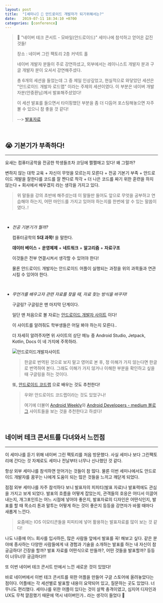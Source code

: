 ```yaml
---
layout: post
title:  "[세미나] 🎏 안드로이드 개발자가 되기위해서는?"
date:   2019-07-11 18:34:10 +0700
categories: [conference]
---
```


> 🐸 "네이버 테크 콘서트 - 모바일(안드로이드)" 세미나에 참석하고 얻어온 값진 것들!
>
> 장소 : 네이버 그린 팩토리 2층 커넥트 홀
>
> 네이버 개발자 분들이 주로 강연하셨고, 외부에서는 레이니스트 개발자 분과 구글 개발자 분이 오셔서 강연해주셨다.
>
> 총 6개의 세션을 들었는데 그 중 제일 인상깊었고, 현실적으로 와닿았던 세션은 "안드로이드 개발자 로드맵" 이라는 주제의 세션이였다. 이 부분은 네이버 개발자분(안중환님)께서 발표해주셨었다! 
>
> 이 세션 발표를 들으면서 타이핑했던 부분을 좀 더 다듬어 포스팅해놓으면 자주 볼 수 있으니 참 좋을 것 같다!
>
> --> [발표자료](https://www.slideshare.net/NaverEngineering/techcon-2019-mobile-android3)

<br>

## 😭 기본기가 부족하다!
---

요새는 컴퓨터공학을 전공한 학생들조차 코딩에 쩔쩔매고 있다! 왜 그럴까?

변하지 않는 대학 교육 + 자신이 무엇을 모르는지 모른다 + 전공 기본기 부족 + 안드로이드 개발을 잘한다를 코드를 잘 짠다로 착각 + 더 나은 코드를 짜기 위한 훈련을 하지 않는다 + 회사에서 배우겠지 라는 생각을 가지고 있다.

> 위 말들을 강의 초반에 해주셨는데 이 말들만 들어도 앞으로 무엇을 공부하고 연습해야 하는지, 어떤 마인드를 가지고 있어야 하는지를 한번에 알 수 있는 말씀이였다..!

<br>

- _전공 기본기가 뭘까?_

    컴퓨터공학의 __5대 과목!__ 을 말한다.

    __데이터 베이스__ + __운영체제__ + __네트워크__ + __알고리즘__ + __자료구조__ 

    이것들은 전부 연결시켜서 생각할 수 있어야 한다!

    물론 안드로이드 개발자는 안드로이드 어플이 실행되는 과정을 위의 과목들과 연관시킬 수 있어야 한다.

    <br>

- _무언가를 배우고자 관련 자료를 찾을 때, 자료 찾는 방식을 바꾸자!_

    구글링? 구글링은 맨 마지막 단계이다.

    일단 맨 처음으로 볼 자료는 [안드로이드 개발자 사이트](https://developer.android.com/?hl=ko) 이다!

    이 사이트를 알려줘도 학부생들은 어딜 봐야 하는지 모른다..

    더 자세히 알려주자면 위 사이트의 상단 메뉴 중 Android Studio, Jetpack, Kotlin, Docs 이 네 가지에 주목하라.

    ![안드로이드개발자사이트](https://user-images.githubusercontent.com/31889335/61183830-fcdedf00-a680-11e9-8bc2-5fc7d4587c06.PNG)

    > 한글로 번역된 것으로 보지 말고 영어로 본 후, 정 이해가 가지 않는다면 한글로 번역하여 본다. 그래도 이해가 가지 않거나 이해한 부분을 확인하고 싶을 때 구글링을 하는 것이다.

    또, [안드로이드 코드랩](https://codelabs.developers.google.com/?cat=Android&hl=ko) 으로 배우는 것도 추천한다!

    > 우와! 안드로이드 코드랩이라는 것도 있었구나!
    >
    > 여기에 더불어 [Android Weekly](https://androidweekly.net/)와 [Android Developers - medium 블로그](https://medium.com/androiddevelopers) 사이트들을 보는 것을 추천한다고 하셨다!

    <br>

## 네이버 테크 콘서트를 다녀와서 느낀점
---
 
    
이 세미나를 듣기 위해 네이버 그린 팩토리를 처음 방문했다. 사실 세미나 보다 그린팩토리에 간다는 것 자체로도 세미나 전날부터 너무나 신나했던 것 같다.

항상 외부 세미나를 참석하면 얻어가는 것들이 참 많다. 물론 이번 세미나에서도 안드로이드 개발자를 꿈꾸는 나에게 도움이 되는 많은 것들을 느끼고 깨닫게 되었다.

점점 외부 세미나를 자주 참석하다 보니 발표자의 피피티(발표 자료)나 발표력에도 관심을 가지고 보게 되었다. 발표의 흐름을 어떻게 잡았는지, 관객들의 호응은 어디서 이끌어내는지, 개그포인트는 어느 시점에 넣어야 좋은지, 발표자료의 디자인은 어떤식인지, 발표를 할 때 목소리 톤과 말투는 어떻게 하는 것이 좋은지 등등을 강연자가 바뀔 때마다 새롭게 느낀다.

> 요즘에는 IOS 이모티콘들을 피피티에 넣어 활용하는 발표자료를 많이 보는 것 같다!

나도 나중에 어느 회사를 입사하든, 많은 사람들 앞에서 발표를 꼭! 해보고 싶다. 같은 분야에 종사하는 다양한 사람들에게 내 경험과 기술을 소개하는 발표를 하는 내 자신이 참 궁금하다! 긴장을 할까? 발표 자료를 어떤식으로 만들까?, 어떤 것들을 발표할까? 등등이 너무너무 궁금하다!!!

또 이번 네이버 테크 콘서트 만에서 느낀 새로운 것이 있었다!

바로 네이버에서 이번 테크 콘서트를 위한 어플을 만들어 구글 스토어에 올려놓았다는 점이다. 어플에는 각 세션별로 발표할 내용이 요약되어 있고, 질문하는 곳도 있었다. 너무나도 편리했다. 세미나를 위한 어플이 있다는 것이 살짝 충격이였고, 심지어 디자인과 UX도 무척 깔끔했기 때문에 역시 네이버인가.. 라는 생각이 들었다 🐹
